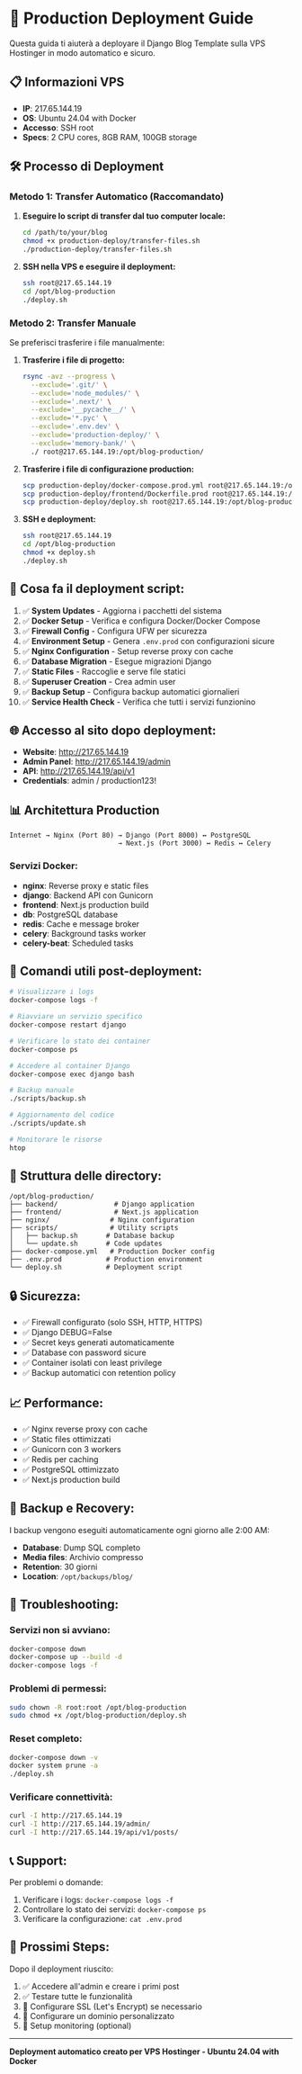 # 🚀 Production Deployment Guide

Questa guida ti aiuterà a deployare il Django Blog Template sulla VPS Hostinger in modo automatico e sicuro.

## 📋 **Informazioni VPS**

- **IP**: 217.65.144.19
- **OS**: Ubuntu 24.04 with Docker
- **Accesso**: SSH root
- **Specs**: 2 CPU cores, 8GB RAM, 100GB storage

## 🛠️ **Processo di Deployment**

### **Metodo 1: Transfer Automatico (Raccomandato)**

1. **Eseguire lo script di transfer dal tuo computer locale:**
   ```bash
   cd /path/to/your/blog
   chmod +x production-deploy/transfer-files.sh
   ./production-deploy/transfer-files.sh
   ```

2. **SSH nella VPS e eseguire il deployment:**
   ```bash
   ssh root@217.65.144.19
   cd /opt/blog-production
   ./deploy.sh
   ```

### **Metodo 2: Transfer Manuale**

Se preferisci trasferire i file manualmente:

1. **Trasferire i file di progetto:**
   ```bash
   rsync -avz --progress \
     --exclude='.git/' \
     --exclude='node_modules/' \
     --exclude='.next/' \
     --exclude='__pycache__/' \
     --exclude='*.pyc' \
     --exclude='.env.dev' \
     --exclude='production-deploy/' \
     --exclude='memory-bank/' \
     ./ root@217.65.144.19:/opt/blog-production/
   ```

2. **Trasferire i file di configurazione production:**
   ```bash
   scp production-deploy/docker-compose.prod.yml root@217.65.144.19:/opt/blog-production/
   scp production-deploy/frontend/Dockerfile.prod root@217.65.144.19:/opt/blog-production/frontend/
   scp production-deploy/deploy.sh root@217.65.144.19:/opt/blog-production/
   ```

3. **SSH e deployment:**
   ```bash
   ssh root@217.65.144.19
   cd /opt/blog-production
   chmod +x deploy.sh
   ./deploy.sh
   ```

## 🎯 **Cosa fa il deployment script:**

1. ✅ **System Updates** - Aggiorna i pacchetti del sistema
2. ✅ **Docker Setup** - Verifica e configura Docker/Docker Compose
3. ✅ **Firewall Config** - Configura UFW per sicurezza
4. ✅ **Environment Setup** - Genera `.env.prod` con configurazioni sicure
5. ✅ **Nginx Configuration** - Setup reverse proxy con cache
6. ✅ **Database Migration** - Esegue migrazioni Django
7. ✅ **Static Files** - Raccoglie e serve file statici
8. ✅ **Superuser Creation** - Crea admin user
9. ✅ **Backup Setup** - Configura backup automatici giornalieri
10. ✅ **Service Health Check** - Verifica che tutti i servizi funzionino

## 🌐 **Accesso al sito dopo deployment:**

- **Website**: http://217.65.144.19
- **Admin Panel**: http://217.65.144.19/admin
- **API**: http://217.65.144.19/api/v1
- **Credentials**: admin / production123!

## 📊 **Architettura Production**

```
Internet → Nginx (Port 80) → Django (Port 8000) ↔ PostgreSQL
                           → Next.js (Port 3000) ↔ Redis ↔ Celery
```

### **Servizi Docker:**

- **nginx**: Reverse proxy e static files
- **django**: Backend API con Gunicorn
- **frontend**: Next.js production build
- **db**: PostgreSQL database
- **redis**: Cache e message broker
- **celery**: Background tasks worker
- **celery-beat**: Scheduled tasks

## 🔧 **Comandi utili post-deployment:**

```bash
# Visualizzare i logs
docker-compose logs -f

# Riavviare un servizio specifico
docker-compose restart django

# Verificare lo stato dei container
docker-compose ps

# Accedere al container Django
docker-compose exec django bash

# Backup manuale
./scripts/backup.sh

# Aggiornamento del codice
./scripts/update.sh

# Monitorare le risorse
htop
```

## 📂 **Struttura delle directory:**

```
/opt/blog-production/
├── backend/              # Django application
├── frontend/             # Next.js application
├── nginx/               # Nginx configuration
├── scripts/             # Utility scripts
│   ├── backup.sh       # Database backup
│   └── update.sh       # Code updates
├── docker-compose.yml   # Production Docker config
├── .env.prod           # Production environment
└── deploy.sh           # Deployment script
```

## 🔒 **Sicurezza:**

- ✅ Firewall configurato (solo SSH, HTTP, HTTPS)
- ✅ Django DEBUG=False
- ✅ Secret keys generati automaticamente
- ✅ Database con password sicure
- ✅ Container isolati con least privilege
- ✅ Backup automatici con retention policy

## 📈 **Performance:**

- ✅ Nginx reverse proxy con cache
- ✅ Static files ottimizzati
- ✅ Gunicorn con 3 workers
- ✅ Redis per caching
- ✅ PostgreSQL ottimizzato
- ✅ Next.js production build

## 🔄 **Backup e Recovery:**

I backup vengono eseguiti automaticamente ogni giorno alle 2:00 AM:

- **Database**: Dump SQL completo
- **Media files**: Archivio compresso
- **Retention**: 30 giorni
- **Location**: `/opt/backups/blog/`

## 🚨 **Troubleshooting:**

### **Servizi non si avviano:**
```bash
docker-compose down
docker-compose up --build -d
docker-compose logs -f
```

### **Problemi di permessi:**
```bash
sudo chown -R root:root /opt/blog-production
sudo chmod +x /opt/blog-production/deploy.sh
```

### **Reset completo:**
```bash
docker-compose down -v
docker system prune -a
./deploy.sh
```

### **Verificare connettività:**
```bash
curl -I http://217.65.144.19
curl -I http://217.65.144.19/admin/
curl -I http://217.65.144.19/api/v1/posts/
```

## 📞 **Support:**

Per problemi o domande:
1. Verificare i logs: `docker-compose logs -f`
2. Controllare lo stato dei servizi: `docker-compose ps`
3. Verificare la configurazione: `cat .env.prod`

## 🎉 **Prossimi Steps:**

Dopo il deployment riuscito:
1. ✅ Accedere all'admin e creare i primi post
2. ✅ Testare tutte le funzionalità
3. 🔄 Configurare SSL (Let's Encrypt) se necessario
4. 🔄 Configurare un dominio personalizzato
5. 🔄 Setup monitoring (optional)

---

**Deployment automatico creato per VPS Hostinger - Ubuntu 24.04 with Docker** 